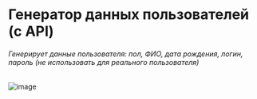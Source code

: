 # Генератор данных пользователей (c API)
###### Генерирует данные пользователя: пол, ФИО, дата рождения, логин, пароль (не использовать для реального пользователя)
![image](https://user-images.githubusercontent.com/50915575/137482551-4b3ab9a2-0dc8-4eda-a748-348780cdeb2a.png)
